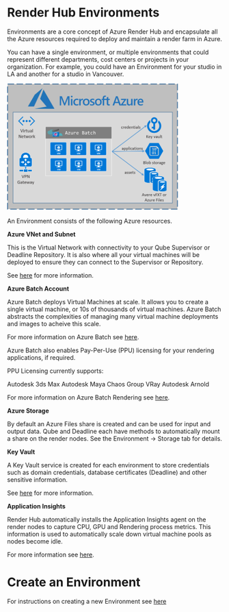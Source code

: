 # Render Hub Environments

Environments are a core concept of Azure Render Hub and encapsulate all the Azure resources required to deploy and 
maintain a render farm in Azure.

You can have a single environment, or multiple environments that could represent different
departments, cost centers or projects in your organization.  For example, you could have an Environment for your studio in LA and another for a studio in Vancouver.

<img src="images/environment.png" width="400" alt="Environment Diagram">

An Environment consists of the following Azure resources.

**Azure VNet and Subnet**

This is the Virtual Network with connectivity to your Qube Supervisor or Deadline Repository.  It is also where all your 
virtual machines will be deployed to ensure they can connect to the Supervisor or Repository.

See [here](https://docs.microsoft.com/en-us/azure/virtual-network/virtual-networks-overview) for more information.

**Azure Batch Account**

Azure Batch deploys Virtual Machines at scale.  It allows you to create a single virtual machine, or 10s of thousands of virtual machines.
Azure Batch abstracts the complexities of managing many virtual machine deployments and images to acheive this scale.

For more information on Azure Batch see [here](https://azure.microsoft.com/en-au/services/batch/).

Azure Batch also enables Pay-Per-Use (PPU) licensing for your rendering applications, if required.

PPU Licensing currently supports:

Autodesk 3ds Max
Autodesk Maya
Chaos Group VRay
Autodesk Arnold

For more information on Azure Batch Rendering see [here](https://azure.microsoft.com/en-au/services/batch/rendering/).

**Azure Storage**

By default an Azure Files share is created and can be used for input and output data.  Qube and Deadline each have methods to automatically mount a share on the render nodes.  See the Environment -> Storage tab for details.

**Key Vault**

A Key Vault service is created for each environment to store credentials such as domain credentials, database certificates (Deadline) and other sensitive information.

See [here](https://azure.microsoft.com/en-au/services/key-vault/) for more information.

**Application Insights**

Render Hub automatically installs the Application Insights agent on the render nodes to capture CPU, GPU and Rendering process metrics. 
This information is used to automatically scale down virtual machine pools as nodes become idle.

For more information see [here](https://docs.microsoft.com/en-us/azure/azure-monitor/app/app-insights-overview).


# Create an Environment

For instructions on creating a new Environment see [here](11-environments-creation.md)
